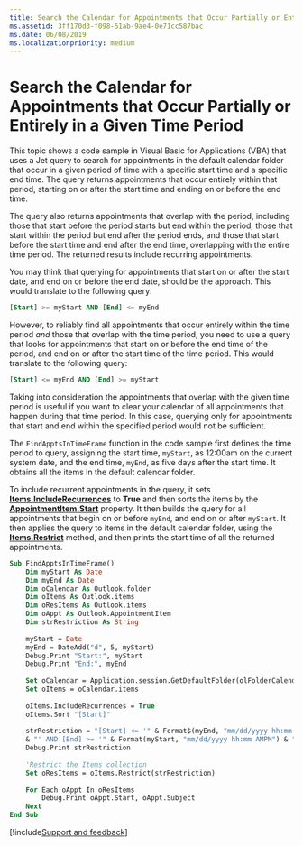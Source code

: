 ```yaml
---
title: Search the Calendar for Appointments that Occur Partially or Entirely in a Given Time Period
ms.assetid: 3ff170d3-f098-51ab-9ae4-0e71cc587bac
ms.date: 06/08/2019
ms.localizationpriority: medium
---
```



# Search the Calendar for Appointments that Occur Partially or Entirely in a Given Time Period

This topic shows a code sample in Visual Basic for Applications (VBA) that uses a Jet query to search for appointments in the default calendar folder that occur in a given period of time with a specific start time and a specific end time. The query returns appointments that occur entirely within that period, starting on or after the start time and ending on or before the end time.

The query also returns appointments that overlap with the period, including those that start before the period starts but end within the period, those that start within the period but end after the period ends, and those that start before the start time and end after the end time, overlapping with the entire time period. The returned results include recurring appointments.

You may think that querying for appointments that start on or after the start date, and end on or before the end date, should be the approach. This would translate to the following query:

```sql
[Start] >= myStart AND [End] <= myEnd
```

However, to reliably find all appointments that occur entirely within the time period _and_ those that overlap with the time period, you need to use a query that looks for appointments that start on or before the end time of the period, and end on or after the start time of the time period. This would translate to the following query:

```sql
[Start] <= myEnd AND [End] >= myStart
```

Taking into consideration the appointments that overlap with the given time period is useful if you want to clear your calendar of all appointments that happen during that time period. In this case, querying only for appointments that start and end within the specified period would not be sufficient.

The `FindApptsInTimeFrame` function in the code sample first defines the time period to query, assigning the start time, `myStart`, as 12:00am on the current system date, and the end time, `myEnd`, as five days after the start time. It obtains all the items in the default calendar folder.

To include recurrent appointments in the query, it sets **[Items.IncludeRecurrences](../../../api/Outlook.Items.IncludeRecurrences.md)** to **True** and then sorts the items by the **[AppointmentItem.Start](../../../api/Outlook.AppointmentItem.Start.md)** property. It then builds the query for all appointments that begin on or before `myEnd`, and end on or after `myStart`. It then applies the query to items in the default calendar folder, using the **[Items.Restrict](../../../api/Outlook.Items.Restrict.md)** method, and then prints the start time of all the returned appointments.

```vb
Sub FindApptsInTimeFrame()
    Dim myStart As Date
    Dim myEnd As Date
    Dim oCalendar As Outlook.folder
    Dim oItems As Outlook.items
    Dim oResItems As Outlook.items
    Dim oAppt As Outlook.AppointmentItem
    Dim strRestriction As String
     
    myStart = Date
    myEnd = DateAdd("d", 5, myStart)
    Debug.Print "Start:", myStart
    Debug.Print "End:", myEnd
     
    Set oCalendar = Application.session.GetDefaultFolder(olFolderCalendar)
    Set oItems = oCalendar.items
     
    oItems.IncludeRecurrences = True
    oItems.Sort "[Start]"
     
    strRestriction = "[Start] <= '" & Format$(myEnd, "mm/dd/yyyy hh:mm AMPM") _
    & "' AND [End] >= '" & Format(myStart, "mm/dd/yyyy hh:mm AMPM") & "'"
    Debug.Print strRestriction
     
    'Restrict the Items collection
    Set oResItems = oItems.Restrict(strRestriction)
     
    For Each oAppt In oResItems
        Debug.Print oAppt.Start, oAppt.Subject
    Next
End Sub
```

[!include[Support and feedback](~/includes/feedback-boilerplate.md)]